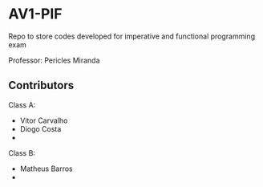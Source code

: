 # AV1-PIF
Repo to store codes developed for imperative and functional programming exam

Professor: Pericles Miranda

Contributors
----------------------------

Class A:
  - Vitor Carvalho
  - Diogo Costa
  - 
Class B:
  - Matheus Barros
  - 
